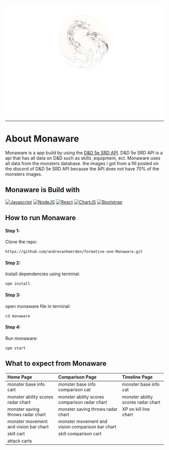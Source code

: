 ![monaware headder img](../monaware/src/Assets/images/logo.png)

- - - -

# About Monaware

Monaware is a app build by using the [D&D 5e SRD API](https://5e-bits.github.io/docs/). D&D 5e SRD API is a api that has all data on D&D such as skills ,equipment, ect. Monaware uses all data from the monsters database. the images i got from a fill posted on the discord of D&D 5e SRD API because the API does not have 70% of the monsters images.



## Monaware is Build with

[![Javascript](https://img.shields.io/badge/JavaScript-323330?style=for-the-badge&logo=javascript&logoColor=F7DF1E)](https://www.javascript.com/)
[![NodeJS](https://img.shields.io/badge/Node.js-339933?style=for-the-badge&logo=nodedotjs&logoColor=white)](https://nodejs.org/en)
[![React](https://img.shields.io/badge/React-20232A?style=for-the-badge&logo=react&logoColor=61DAFB)](https://react.dev/)
[![ChartJS](https://img.shields.io/badge/Chart.js-FF6384?style=for-the-badge&logo=chartdotjs&logoColor=white)](https://www.chartjs.org/)
[![Bootstrap](https://img.shields.io/badge/Bootstrap-563D7C?style=for-the-badge&logo=bootstrap&logoColor=white)](https://getbootstrap.com/)



## How to run Monaware

#### Step 1:

Clone the repo:
```
https://github.com/andrevanheerden/formative-one-Monaware.git
```

#### Step 2:

Install dependencies using terminal:

```
npm install
```

#### Step 3:

open monaware file in terminal:

```
cd monaware
```

#### Step 4:

Run monaware:

```
npm start
```

## What to expect from Monaware
| Home Page | Comparison Page | Timeline Page |
| :--- | :--- | :--- |
| monster base info cart |  monster base info comparison cat | monster base info cat |
| monster ability scores radar chart | monster ability scores comparison radar chart | monster ability scores radar chart |
| monster saving throws radar chart | monster saving throws radar chart | XP on kill line chart |
| monster movement and vision bar chart | monster movement and vision comparison bar chart |  |
| skill cart | skill comparison cart |  |
| attack carts | |  |


